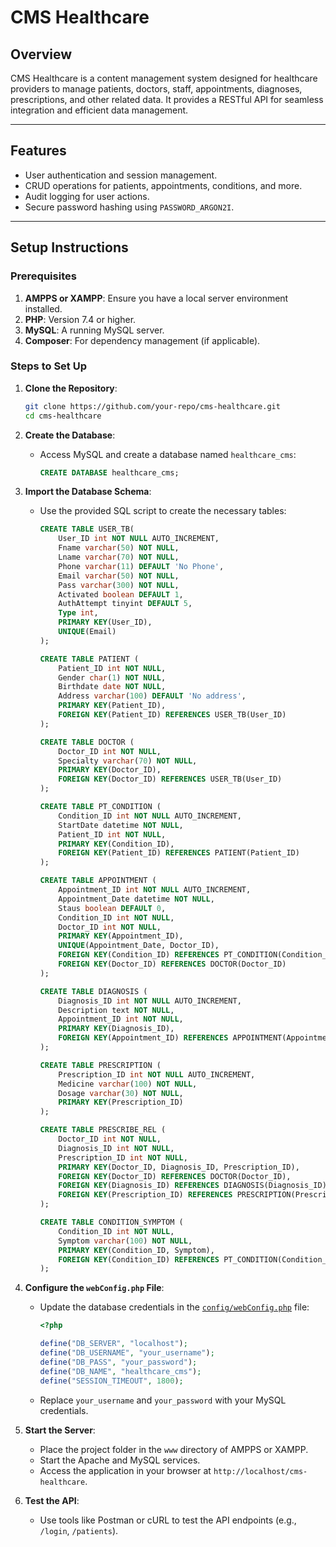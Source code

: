 # CMS Healthcare

## Overview

CMS Healthcare is a content management system designed for healthcare providers to manage patients, doctors, staff, appointments, diagnoses, prescriptions, and other related data. It provides a RESTful API for seamless integration and efficient data management.

---

## Features

-   User authentication and session management.
-   CRUD operations for patients, appointments, conditions, and more.
-   Audit logging for user actions.
-   Secure password hashing using `PASSWORD_ARGON2I`.

---

## Setup Instructions

### Prerequisites

1. **AMPPS or XAMPP**: Ensure you have a local server environment installed.
2. **PHP**: Version 7.4 or higher.
3. **MySQL**: A running MySQL server.
4. **Composer**: For dependency management (if applicable).

### Steps to Set Up

1. **Clone the Repository**:

    ```bash
    git clone https://github.com/your-repo/cms-healthcare.git
    cd cms-healthcare
    ```

2. **Create the Database**:

    - Access MySQL and create a database named `healthcare_cms`:
        ```sql
        CREATE DATABASE healthcare_cms;
        ```

3. **Import the Database Schema**:

    - Use the provided SQL script to create the necessary tables:

        ```sql
        CREATE TABLE USER_TB(
            User_ID int NOT NULL AUTO_INCREMENT,
            Fname varchar(50) NOT NULL,
            Lname varchar(70) NOT NULL,
            Phone varchar(11) DEFAULT 'No Phone',
            Email varchar(50) NOT NULL,
            Pass varchar(300) NOT NULL,
            Activated boolean DEFAULT 1,
            AuthAttempt tinyint DEFAULT 5,
            Type int,
            PRIMARY KEY(User_ID),
            UNIQUE(Email)
        );

        CREATE TABLE PATIENT (
            Patient_ID int NOT NULL,
            Gender char(1) NOT NULL,
            Birthdate date NOT NULL,
            Address varchar(100) DEFAULT 'No address',
            PRIMARY KEY(Patient_ID),
            FOREIGN KEY(Patient_ID) REFERENCES USER_TB(User_ID)
        );

        CREATE TABLE DOCTOR (
            Doctor_ID int NOT NULL,
            Specialty varchar(70) NOT NULL,
            PRIMARY KEY(Doctor_ID),
            FOREIGN KEY(Doctor_ID) REFERENCES USER_TB(User_ID)
        );

        CREATE TABLE PT_CONDITION (
            Condition_ID int NOT NULL AUTO_INCREMENT,
            StartDate datetime NOT NULL,
            Patient_ID int NOT NULL,
            PRIMARY KEY(Condition_ID),
            FOREIGN KEY(Patient_ID) REFERENCES PATIENT(Patient_ID)
        );

        CREATE TABLE APPOINTMENT (
            Appointment_ID int NOT NULL AUTO_INCREMENT,
            Appointment_Date datetime NOT NULL,
            Staus boolean DEFAULT 0,
            Condition_ID int NOT NULL,
            Doctor_ID int NOT NULL,
            PRIMARY KEY(Appointment_ID),
            UNIQUE(Appointment_Date, Doctor_ID),
            FOREIGN KEY(Condition_ID) REFERENCES PT_CONDITION(Condition_ID),
            FOREIGN KEY(Doctor_ID) REFERENCES DOCTOR(Doctor_ID)
        );

        CREATE TABLE DIAGNOSIS (
            Diagnosis_ID int NOT NULL AUTO_INCREMENT,
            Description text NOT NULL,
            Appointment_ID int NOT NULL,
            PRIMARY KEY(Diagnosis_ID),
            FOREIGN KEY(Appointment_ID) REFERENCES APPOINTMENT(Appointment_ID)
        );

        CREATE TABLE PRESCRIPTION (
            Prescription_ID int NOT NULL AUTO_INCREMENT,
            Medicine varchar(100) NOT NULL,
            Dosage varchar(30) NOT NULL,
            PRIMARY KEY(Prescription_ID)
        );

        CREATE TABLE PRESCRIBE_REL (
            Doctor_ID int NOT NULL,
            Diagnosis_ID int NOT NULL,
            Prescription_ID int NOT NULL,
            PRIMARY KEY(Doctor_ID, Diagnosis_ID, Prescription_ID),
            FOREIGN KEY(Doctor_ID) REFERENCES DOCTOR(Doctor_ID),
            FOREIGN KEY(Diagnosis_ID) REFERENCES DIAGNOSIS(Diagnosis_ID),
            FOREIGN KEY(Prescription_ID) REFERENCES PRESCRIPTION(Prescription_ID)
        );

        CREATE TABLE CONDITION_SYMPTOM (
            Condition_ID int NOT NULL,
            Symptom varchar(100) NOT NULL,
            PRIMARY KEY(Condition_ID, Symptom),
            FOREIGN KEY(Condition_ID) REFERENCES PT_CONDITION(Condition_ID)
        );
        ```

4. **Configure the `webConfig.php` File**:

    - Update the database credentials in the [`config/webConfig.php`](config/webConfig.php) file:

        ```php
        <?php

        define("DB_SERVER", "localhost");
        define("DB_USERNAME", "your_username");
        define("DB_PASS", "your_password");
        define("DB_NAME", "healthcare_cms");
        define("SESSION_TIMEOUT", 1800);
        ```

    - Replace `your_username` and `your_password` with your MySQL credentials.

5. **Start the Server**:

    - Place the project folder in the `www` directory of AMPPS or XAMPP.
    - Start the Apache and MySQL services.
    - Access the application in your browser at `http://localhost/cms-healthcare`.

6. **Test the API**:
    - Use tools like Postman or cURL to test the API endpoints (e.g., `/login`, `/patients`).
